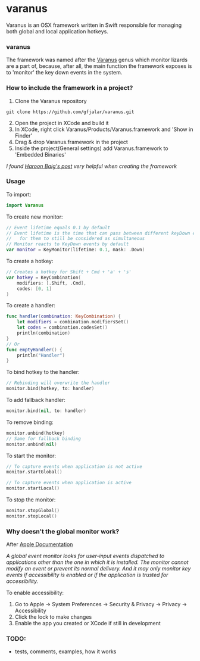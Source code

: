 # varanus

Varanus is an OSX framework written in Swift responsible for managing both
global and local application hotkeys.

### varanus
The framework was named after the [Varanus](http://en.wikipedia.org/wiki/Monitor_lizard) genus which monitor lizards are
a part of, because, after all, the main function the framework exposes is to
'monitor' the key down events in the system.

### How to include the framework in a project?
1. Clone the Varanus repository
```
git clone https://github.com/gfjalar/varanus.git
```
2. Open the project in XCode and build it
3. In XCode, right click Varanus/Products/Varanus.framework and 'Show in Finder'
4. Drag & drop Varanus.framework in the project
5. Inside the project(General settings) add Varanus.framework to
'Embedded Binaries'

*I found [Haroon Baig's post](https://medium.com/@PyBaig/build-your-own-cocoa-touch-frameworks-in-swift-d4ea3d1f9ca3) very helpful when creating the framework*

### Usage

To import:
```swift
import Varanus
```

To create new monitor:
```swift
// Event lifetime equals 0.1 by default
// Event lifetime is the time that can pass between different keyDown events
//   for them to still be considered as simultaneous
// Monitor reacts to KeyDown events by default
var monitor = KeyMonitor(lifetime: 0.1, mask: .Down)
```

To create a hotkey:
```swift
// Creates a hotkey for Shift + Cmd + 'a' + 's'
var hotkey = KeyCombination(
	modifiers: [.Shift, .Cmd],
	codes: [0, 1]
)
```

To create a handler:
```swift
func handler(combination: KeyCombination) {
	let modifiers = combination.modifiersSet()
	let codes = combination.codesSet()
	println(combination)
}
// Or
func emptyHandler() {
	println("Handler")
}
```

To bind hotkey to the handler:
```swift
// Rebinding will overwrite the handler
monitor.bind(hotkey, to: handler)
```

To add fallback handler:
```swift
monitor.bind(nil, to: handler)
```

To remove binding:
```swift
monitor.unbind(hotkey)
// Same for fallback binding
monitor.unbind(nil)
```

To start the monitor:
```swift
// To capture events when application is not active
monitor.startGlobal()

// To capture events when application is active
monitor.startLocal()
```

To stop the monitor:
```swift
monitor.stopGlobal()
monitor.stopLocal()
```

### Why doesn't the global monitor work?
After [Apple Documentation](https://developer.apple.com/library/mac/documentation/Cocoa/Conceptual/EventOverview/MonitoringEvents/MonitoringEvents.html)

*A global event monitor looks for user-input events dispatched to applications
other than the one in which it is installed. The monitor cannot modify an event
or prevent its normal delivery. And it may only monitor key events if
accessibility is enabled or if the application is trusted for accessibility.*

To enable accessibility:

1. Go to Apple -> System Preferences -> Security & Privacy -> Privacy ->
Accessibility
2. Click the lock to make changes
3. Enable the app you created or XCode if still in development

### TODO:
* tests, comments, examples, how it works